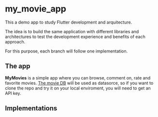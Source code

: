 # my_movie_app

This a demo app to study Flutter development and arquitecture.

The idea is to build the same application with different libraries and architectures to test the development experience and benefits of each approach.

For this purpose, each branch will follow one implementation.

## The app

**MyMovies** is a simple app where you can browse, comment on, rate and favorite movies.
[The movie DB](https://www.themoviedb.org/) will be used as datasorce, so if you want to clone the repo and try it on your local enviroment, you will need to get an API key.

## Implementations





